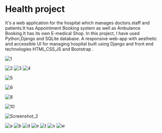# Health project 
It's a web application for the hospital which manages doctors.staff and patients.It has Appointment Booking system as well as Ambulance Booking.It has its own E-medical Shop.
In this project, I have used Python,Django  and SQLite database. A responsive web-app with aesthetic and accessible UI for managing  hospital built using Django and front end technologies HTML,CSS,JS and Bootstrap .

![1](https://user-images.githubusercontent.com/91863955/143219583-b36ae52a-b2dc-4537-9511-9c25f211146d.png)

![2](https://user-images.githubusercontent.com/91863955/143219685-ada5e617-4807-4416-a4b7-681bdddeaca0.png)
![3](https://user-images.githubusercontent.com/91863955/143219695-51d12e89-b943-4e67-a641-1dbefcab4a88.png)
![4](https://user-images.githubusercontent.com/91863955/143219720-ee70241e-627e-4285-970e-dc2d4aa799dd.png)


![5](https://user-images.githubusercontent.com/91863955/143219740-5051bd38-d632-4749-a288-31edc4504da4.png)

![6](https://user-images.githubusercontent.com/91863955/143219759-013160bb-6139-4680-9950-67a915d401ba.png)

![8](https://user-images.githubusercontent.com/91863955/143219780-bae786b2-2487-413d-9d31-360debc14273.png)

![10](https://user-images.githubusercontent.com/91863955/143219822-689dd284-8def-4a02-b04b-21f8d737a512.png)


![Screenshot_2](https://user-images.githubusercontent.com/91863955/143220498-b624f215-3722-43af-a590-e5ea0cb6a1ad.png)


![a](https://user-images.githubusercontent.com/91863955/143219963-84346089-67b6-4976-8a0d-0333d6262461.png)
![b](https://user-images.githubusercontent.com/91863955/143219940-4a0449e5-41ec-4888-9aa3-00fb60494712.png)
![d](https://user-images.githubusercontent.com/91863955/143220010-80b96056-34ba-4546-af30-293e5dbdfe5a.png)
![e](https://user-images.githubusercontent.com/91863955/143220032-1ae78704-5d02-4341-9c95-b19a9ad1eccb.png)
![t](https://user-images.githubusercontent.com/91863955/143220062-a04d55cd-1e67-431d-82b4-fbc8711f21a0.png)
![o](https://user-images.githubusercontent.com/91863955/143220075-23f14757-b5d9-4bdd-aceb-c6535de8fd43.png)
![w](https://user-images.githubusercontent.com/91863955/143220084-bb8cd295-1224-4624-a727-99cc13c2c066.png)


